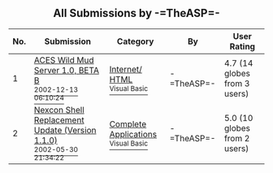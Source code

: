 ﻿<div align="center">

## All Submissions by \-=TheASP=\-

</div>

No.  | Submission | Category | By   | User Rating
---- | ---------- | -------- | ---- | -----------
1 | [ACES Wild Mud Server 1\.0, BETA B<br /><sup>2002-12-13 06:10:24</sup>](https://github.com/Planet-Source-Code/theasp-aces-wild-mud-server-1-0-beta-b__1-41579) | [Internet/ HTML<br /><sup>Visual Basic</sup>](../ByCategory/internet-html__1-34.md) | \-=TheASP=\- | 4.7 (14 globes from 3 users)
2 | [Nexcon Shell Replacement Update \(Version 1\.1\.0\)<br /><sup>2002-05-30 21:34:22</sup>](https://github.com/Planet-Source-Code/theasp-nexcon-shell-replacement-update-version-1-1-0__1-35308) | [Complete Applications<br /><sup>Visual Basic</sup>](../ByCategory/complete-applications__1-27.md) | \-=TheASP=\- | 5.0 (10 globes from 2 users)
